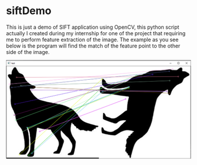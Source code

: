 # siftDemo

This is just a demo of SIFT application using OpenCV, this python script actually I created during my internship for one of the project that requiring me to perform feature extraction of the image. The example as you see below is the program will find the match of the feature point to the other side of the image.

![Example][image1]

[image1]: sample.png
